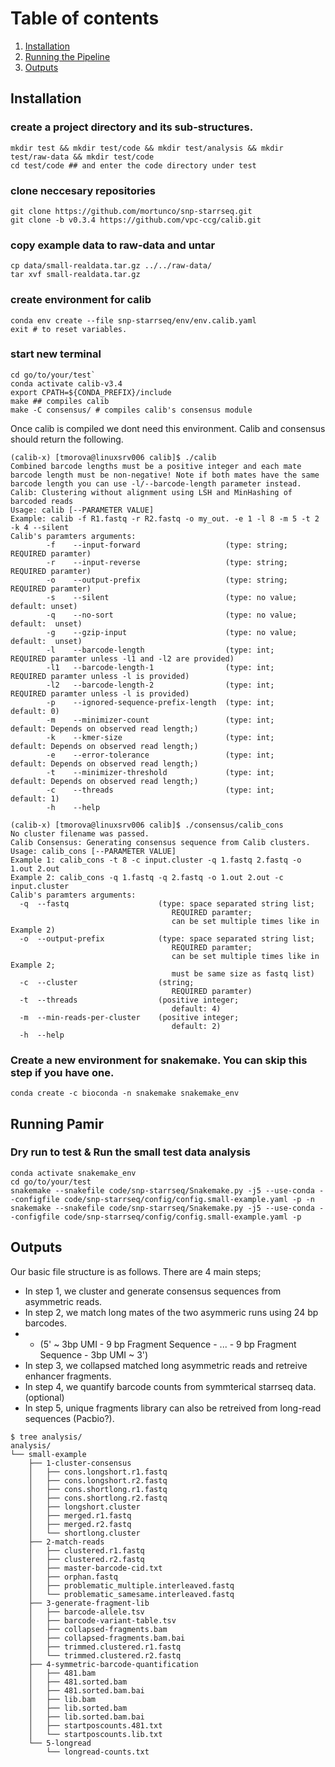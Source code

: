 # Table of contents
1. [Installation](#Installation)
2. [Running the Pipeline](#running-pamir)
2. [Outputs](#Outputs)

## Installation

### create a project directory and its sub-structures.
```
mkdir test && mkdir test/code && mkdir test/analysis && mkdir test/raw-data && mkdir test/code
cd test/code ## and enter the code directory under test
```

### clone neccesary repositories
```
git clone https://github.com/mortunco/snp-starrseq.git
git clone -b v0.3.4 https://github.com/vpc-ccg/calib.git
```

### copy example data to raw-data and untar 
```
cp data/small-realdata.tar.gz ../../raw-data/
tar xvf small-realdata.tar.gz
```

### create environment for calib
```
conda env create --file snp-starrseq/env/env.calib.yaml
exit # to reset variables.
```
### start new terminal ###
```
cd go/to/your/test`
conda activate calib-v3.4
export CPATH=${CONDA_PREFIX}/include
make ## compiles calib
make -C consensus/ # compiles calib's consensus module
```

Once calib is compiled we dont need this environment. Calib and consensus should return the following.
```
(calib-x) [tmorova@linuxsrv006 calib]$ ./calib
Combined barcode lengths must be a positive integer and each mate barcode length must be non-negative! Note if both mates have the same barcode length you can use -l/--barcode-length parameter instead.
Calib: Clustering without alignment using LSH and MinHashing of barcoded reads
Usage: calib [--PARAMETER VALUE]
Example: calib -f R1.fastq -r R2.fastq -o my_out. -e 1 -l 8 -m 5 -t 2 -k 4 --silent
Calib's paramters arguments:
        -f    --input-forward                   (type: string;   REQUIRED paramter)
        -r    --input-reverse                   (type: string;   REQUIRED paramter)
        -o    --output-prefix                   (type: string;   REQUIRED paramter)
        -s    --silent                          (type: no value; default: unset)
        -q    --no-sort                         (type: no value; default:  unset)
        -g    --gzip-input                      (type: no value; default:  unset)
        -l    --barcode-length                  (type: int;      REQUIRED paramter unless -l1 and -l2 are provided)
        -l1   --barcode-length-1                (type: int;      REQUIRED paramter unless -l is provided)
        -l2   --barcode-length-2                (type: int;      REQUIRED paramter unless -l is provided)
        -p    --ignored-sequence-prefix-length  (type: int;      default: 0)
        -m    --minimizer-count                 (type: int;      default: Depends on observed read length;)
        -k    --kmer-size                       (type: int;      default: Depends on observed read length;)
        -e    --error-tolerance                 (type: int;      default: Depends on observed read length;)
        -t    --minimizer-threshold             (type: int;      default: Depends on observed read length;)
        -c    --threads                         (type: int;      default: 1)
        -h    --help
```

```
(calib-x) [tmorova@linuxsrv006 calib]$ ./consensus/calib_cons
No cluster filename was passed.
Calib Consensus: Generating consensus sequence from Calib clusters.
Usage: calib_cons [--PARAMETER VALUE]
Example 1: calib_cons -t 8 -c input.cluster -q 1.fastq 2.fastq -o 1.out 2.out
Example 2: calib_cons -q 1.fastq -q 2.fastq -o 1.out 2.out -c input.cluster
Calib's paramters arguments:
  -q  --fastq                    (type: space separated string list;
                                    REQUIRED paramter;
                                    can be set multiple times like in Example 2)
  -o  --output-prefix            (type: space separated string list;
                                    REQUIRED paramter;
                                    can be set multiple times like in Example 2;
                                    must be same size as fastq list)
  -c  --cluster                  (string;
                                    REQUIRED paramter)
  -t  --threads                  (positive integer;
                                    default: 4)
  -m  --min-reads-per-cluster    (positive integer;
                                    default: 2)
  -h  --help
```

### Create a new environment for snakemake. You can skip this step if you have one.
```
conda create -c bioconda -n snakemake snakemake_env
```

## Running Pamir
### Dry run to test & Run the small test data analysis 
```
conda activate snakemake_env 
cd go/to/your/test
snakemake --snakefile code/snp-starrseq/Snakemake.py -j5 --use-conda --configfile code/snp-starrseq/config/config.small-example.yaml -p -n
snakemake --snakefile code/snp-starrseq/Snakemake.py -j5 --use-conda --configfile code/snp-starrseq/config/config.small-example.yaml -p
```

## Outputs
Our basic file structure is as follows. There are 4 main steps;
- In step 1, we cluster and generate consensus sequences from asymmetric reads.
- In step 2, we match long mates of the two asymmeric runs using 24 bp barcodes. 
- - (5' ~ 3bp UMI - 9 bp Fragment Sequence - ... - 9 bp Fragment Sequence - 3bp UMI ~ 3')
- In step 3, we collapsed matched long asymmetric reads and retreive enhancer fragments.
- In step 4, we quantify barcode counts from symmterical starrseq data. (optional)
- In step 5, unique fragments library can also be retreived from long-read sequences (Pacbio?).

```
$ tree analysis/
analysis/
└── small-example
    ├── 1-cluster-consensus
    │   ├── cons.longshort.r1.fastq
    │   ├── cons.longshort.r2.fastq
    │   ├── cons.shortlong.r1.fastq
    │   ├── cons.shortlong.r2.fastq
    │   ├── longshort.cluster
    │   ├── merged.r1.fastq
    │   ├── merged.r2.fastq
    │   └── shortlong.cluster
    ├── 2-match-reads
    │   ├── clustered.r1.fastq
    │   ├── clustered.r2.fastq
    │   ├── master-barcode-cid.txt
    │   ├── orphan.fastq
    │   ├── problematic_multiple.interleaved.fastq
    │   └── problematic_samesame.interleaved.fastq
    ├── 3-generate-fragment-lib
    │   ├── barcode-allele.tsv
    │   ├── barcode-variant-table.tsv
    │   ├── collapsed-fragments.bam
    │   ├── collapsed-fragments.bam.bai
    │   ├── trimmed.clustered.r1.fastq
    │   └── trimmed.clustered.r2.fastq
    ├── 4-symmetric-barcode-quantification
    │   ├── 481.bam
    │   ├── 481.sorted.bam
    │   ├── 481.sorted.bam.bai
    │   ├── lib.bam
    │   ├── lib.sorted.bam
    │   ├── lib.sorted.bam.bai
    │   ├── startposcounts.481.txt
    │   └── startposcounts.lib.txt
    └── 5-longread
        └── longread-counts.txt
```

